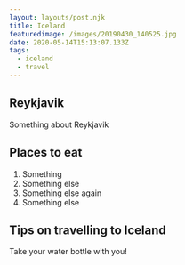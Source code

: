 ```yaml
---
layout: layouts/post.njk
title: Iceland
featuredimage: /images/20190430_140525.jpg
date: 2020-05-14T15:13:07.133Z
tags:
  - iceland
  - travel
---
```

## Reykjavik

Something about Reykjavik

## Places to eat

1. Something
2. Something else
3. Something else again
4. Something else

## Tips on travelling to Iceland

Take your water bottle with you!